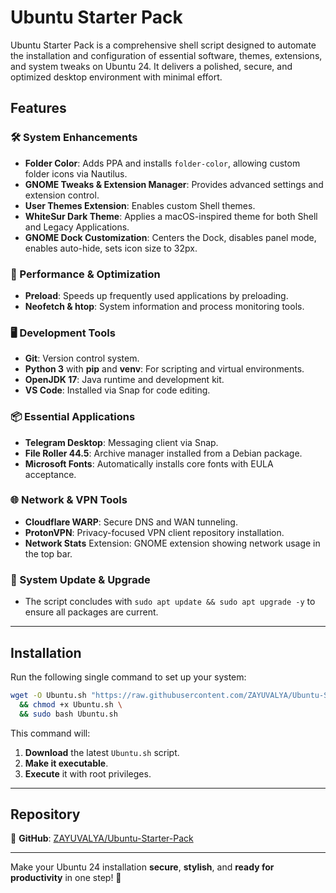 # Ubuntu Starter Pack

Ubuntu Starter Pack is a comprehensive shell script designed to automate the installation and configuration of essential software, themes, extensions, and system tweaks on Ubuntu 24. It delivers a polished, secure, and optimized desktop environment with minimal effort.

## Features

### 🛠 System Enhancements
- **Folder Color**: Adds PPA and installs `folder-color`, allowing custom folder icons via Nautilus.
- **GNOME Tweaks & Extension Manager**: Provides advanced settings and extension control.
- **User Themes Extension**: Enables custom Shell themes.
- **WhiteSur Dark Theme**: Applies a macOS-inspired theme for both Shell and Legacy Applications.
- **GNOME Dock Customization**: Centers the Dock, disables panel mode, enables auto-hide, sets icon size to 32px.

### 🚀 Performance & Optimization
- **Preload**: Speeds up frequently used applications by preloading.
- **Neofetch & htop**: System information and process monitoring tools.

### 🖥 Development Tools
- **Git**: Version control system.
- **Python 3** with **pip** and **venv**: For scripting and virtual environments.
- **OpenJDK 17**: Java runtime and development kit.
- **VS Code**: Installed via Snap for code editing.

### 📦 Essential Applications
- **Telegram Desktop**: Messaging client via Snap.
- **File Roller 44.5**: Archive manager installed from a Debian package.
- **Microsoft Fonts**: Automatically installs core fonts with EULA acceptance.

### 🌐 Network & VPN Tools
- **Cloudflare WARP**: Secure DNS and WAN tunneling.
- **ProtonVPN**: Privacy-focused VPN client repository installation.
- **Network Stats** Extension: GNOME extension showing network usage in the top bar.

### 🔄 System Update & Upgrade
- The script concludes with `sudo apt update && sudo apt upgrade -y` to ensure all packages are current.

---

## Installation

Run the following single command to set up your system:

```bash
wget -O Ubuntu.sh "https://raw.githubusercontent.com/ZAYUVALYA/Ubuntu-Starter-Pack/refs/heads/main/Ubuntu.sh" \
  && chmod +x Ubuntu.sh \
  && sudo bash Ubuntu.sh
```

This command will:
1. **Download** the latest `Ubuntu.sh` script.
2. **Make it executable**.
3. **Execute** it with root privileges.

---

## Repository
🔗 **GitHub**: [ZAYUVALYA/Ubuntu-Starter-Pack](https://github.com/ZAYUVALYA/Ubuntu-Starter-Pack)

---

Make your Ubuntu 24 installation **secure**, **stylish**, and **ready for productivity** in one step! 🚀
